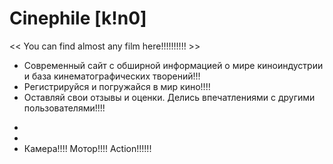 # Сinephile [k!n0]
<< You can find almost any film here!!!!!!!!!! >>

- Современный сайт с обширной информацией о мире киноиндустрии и база кинематографических творений!!!
- Регистрируйся и погружайся в мир кино!!!!
- Оставляй свои отзывы и оценки. Делись впечатлениями с другими пользователями!!!!
*
*
* Камера!!!! Мотор!!!! Action!!!!!!
